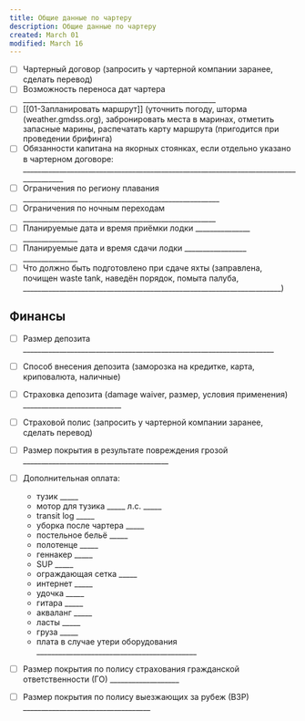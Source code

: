 ```yaml
---
title: Общие данные по чартеру
description: Общие данные по чартеру
created: March 01
modified: March 16
---
```


- [ ] Чартерный договор (запросить у чартерной компании заранее, сделать перевод)
- [ ] Возможность переноса дат чартера _____________________________________________________
- [ ] [[01-Запланировать маршрут]] (уточнить погоду, шторма (weather.gmdss.org), забронировать места в маринах, отметить запасные марины, распечатать карту маршрута (пригодится при проведении брифинга)
- [ ] Обязанности капитана на якорных стоянках, если отдельно указано в чартерном договоре: ______________________________________________________________________________________
- [ ] Ограничения по региону плавания ______________________________________________________
- [ ] Ограничения по ночным переходам _____________________________________________________
- [ ] Планируемые дата и время приёмки лодки _______________ _______________
- [ ] Планируемые дата и время сдачи лодки _________________ _______________
- [ ] Что должно быть подготовлено при сдаче яхты (заправлена, почищен waste tank, наведён порядок, помыта палуба, _______________________________________________________________________)

## Финансы

- [ ] Размер депозита _____________________________________________________________________
- [ ] Способ внесения депозита (заморозка на кредитке, карта, криповалюта, наличные)
- [ ] Страховка депозита (damage waiver, размер, условия применения) ___________________________
- [ ] Страховой полис (запросить у чартерной компании заранее, сделать перевод)
- [ ] Размер покрытия в результате повреждения грозой ________________________________________
- [ ] Дополнительная оплата:
  - тузик _____
  - мотор для тузика _____ л.с. _____
  - transit log _____
  - уборка после чартера _____
  - постельное бельё _____
  - полотенце _____
  - геннакер _____
  - SUP _____
  - ограждающая сетка _____
  - интернет _____
  - удочка _____
  - гитара _____
  - акваланг _____
  - ласты _____
  - груза _____
  - плата в случае утери оборудования ____________________________________________
- [ ] Размер покрытия по полису страхования гражданской ответственности (ГО) ___________________
- [ ] Размер покрытия по полису выезжающих за рубеж (ВЗР) ___________________________________

